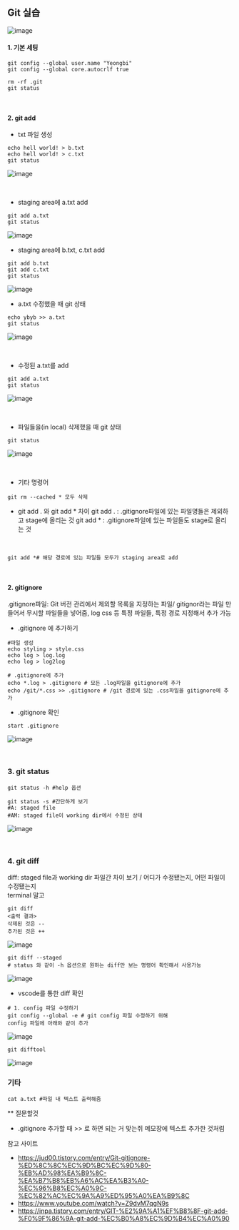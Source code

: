 ## Git 실습

![image](https://user-images.githubusercontent.com/61492320/192205795-335f6160-ce77-4a0e-acf8-9c57254638a9.png)



#### 1. 기본 세팅 </br>
```git config --global user.name
git config --global user.name "Yeongbi"
git config --global core.autocrlf true
```

``` git init
rm -rf .git
git status
``` 
</br>






#### 2. git add </br>
- txt 파일 생성

``` echo hell world! > a.txt
echo hell world! > b.txt
echo hell world! > c.txt
git status
``` 

![image](https://user-images.githubusercontent.com/61492320/192195096-7ac7ac58-d410-4b15-8e1b-93f0365931cd.png)

</br>

- staging area에 a.txt add
``` 
git add a.txt
git status
``` 
![image](https://user-images.githubusercontent.com/61492320/192195224-63ce63df-b395-4bf9-bfa4-a2f3476cb01f.png)
</br>

- staging area에 b.txt, c.txt add
``` 
git add b.txt
git add c.txt
git status
``` 
![image](https://user-images.githubusercontent.com/61492320/192195288-5810e11d-62f9-4a71-a817-9c2963a21ba5.png)
</br>

- a.txt 수정했을 때 git 상태
``` 
echo ybyb >> a.txt
git status
``` 
![image](https://user-images.githubusercontent.com/61492320/192195882-3f5dd1d3-84fa-4d1b-81f7-ab3a0ff6f647.png)

</br>

- 수정된 a.txt를 add
``` 
git add a.txt
git status
``` 
![image](https://user-images.githubusercontent.com/61492320/192195947-4c00e930-965f-4202-ae21-41c4ccd36396.png)

</br>

- 파일들을(in local) 삭제했을 때 git 상태
``` git rm --cached *
git status
``` 

![image](https://user-images.githubusercontent.com/61492320/192196046-f26ddcfe-8d56-465e-9549-e6d5d0c7848b.png)

</br>

- 기타 명령어
``` 
git rm --cached * 모두 삭제
``` 

- git add . 와 git add * 차이
git add . :  .gitignore파일에 있는 파일명들은 제외하고 stage에 올리는 것
git add * : .gitignore파일에 있는 파일들도 stage로 올리는 것


</br>

``` 
git add *# 해당 경로에 있는 파일들 모두가 staging area로 add 
``` 

</br>

#### 2. gitignore
.gitignore파일: Git 버전 관리에서 제외할 목록을 지정하는 파일/ gitignor라는 파일 만들어서 무시할 파일들을 넣어줌, log css 등 특정 파일들, 특정 경로 지정해서 추가 가능

- .gitignore 에 추가하기

``` 
#파일 생성
echo styling > style.css
echo log > log.log
echo log > log2log

# .gitignore에 추가
echo *.log > .gitignore # 모든 .log파일을 gitignore에 추가
echo /git/*.css >> .gitignore # /git 경로에 있는 .css파일을 gitignore에 추가
``` 


- .gitignore 확인

```
start .gitignore
``` 
![image](https://user-images.githubusercontent.com/61492320/192202564-4ae65be9-ffc0-49fc-ac37-4844f1cecd57.png)

</br>

### 3. git status

``` 
git status -h #help 옵션
``` 


``` 
git status -s #간단하게 보기
#A: staged file
#AM: staged file이 working dir에서 수정된 상태
``` 

![image](https://user-images.githubusercontent.com/61492320/192203755-5a042816-11de-456e-812e-74460ba9cd5a.png)

</br>

### 4. git diff
diff: staged file과 working dir 파일간 차이 보기 / 어디가 수정됐는지, 어떤 파일이 수정됐는지</br>
terminal 말고 

```
git diff 
<출력 결과>
삭제된 것은 -- 
추가된 것은 ++
``` 

![image](https://user-images.githubusercontent.com/61492320/192204410-a33f64ff-42d9-4e41-bea1-dc7b85dd638e.png)



``` 
git diff --staged 
# status 와 같이 -h 옵션으로 원하는 diff만 보는 명령어 확인해서 사용가능

``` 
![image](https://user-images.githubusercontent.com/61492320/192204334-21e8dd0b-2a57-44e0-afdc-9e8381726eca.png)

- vscode를 통한 diff 확인
``` 
# 1. config 파일 수정하기
git config --global -e # git config 파일 수정하기 위해
config 파일에 아래와 같이 추가
``` 
![image](https://user-images.githubusercontent.com/61492320/192205513-c0280ff4-9ea6-406a-9535-4f086df5daf0.png)


``` 
git difftool
``` 
![image](https://user-images.githubusercontent.com/61492320/192205436-1b9df909-55e2-46f6-b3ca-399f9d06b602.png)



### 기타 
``` 
cat a.txt #파일 내 텍스트 출력해줌
``` 


** 질문할것
- .gitignore 추가할 때 >> 로 하면 되는 거 맞는쥐 메모장에 텍스트 추가한 것처럼

참고 사이트 
- https://jud00.tistory.com/entry/Git-gitignore-%ED%8C%8C%EC%9D%BC%EC%9D%80-%EB%AD%98%EA%B9%8C-%EA%B7%B8%EB%A6%AC%EA%B3%A0-%EC%96%B8%EC%A0%9C-%EC%82%AC%EC%9A%A9%ED%95%A0%EA%B9%8C
- https://www.youtube.com/watch?v=Z9dvM7qgN9s
- https://inpa.tistory.com/entry/GIT-%E2%9A%A1%EF%B8%8F-git-add-%F0%9F%86%9A-git-add-%EC%B0%A8%EC%9D%B4%EC%A0%90
